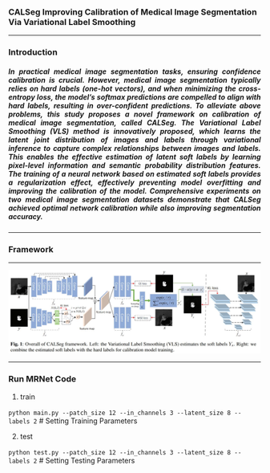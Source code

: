 ### CALSeg Improving Calibration of Medical Image Segmentation Via Variational Label Smoothing
------
### Introduction 

<div style="text-align: justify;"> 

##### In practical medical image segmentation tasks, ensuring confidence calibration is crucial. However, medical image segmentation typically relies on hard labels (one-hot vectors), and when minimizing the cross-entropy loss, the model’s softmax predictions are compelled to align with hard labels, resulting in over-confident predictions. To alleviate above problems, this study proposes a novel framework on calibration of medical image segmentation, called CALSeg. The Variational Label Smoothing (VLS) method is innovatively proposed, which learns the latent joint distribution of images and labels through variational inference to capture complex relationships between images and labels. This enables the effective estimation of latent soft labels by learning pixel-level information and semantic probability distribution features. The training of a neural network based on estimated soft labels provides a regularization effect, effectively preventing model overfitting and improving the calibration of the model. Comprehensive experiments on two medical image segmentation datasets demonstrate that CALSeg achieved optimal network calibration while also improving segmentation accuracy.

</div>

------
### Framework
------

<img src="https://github.com/Guoxt/CALSeg/blob/master/image.png" alt="Image Alt Text" style="width:1000px; height:auto;">

------
### Run MRNet Code

1. train

```python main.py --patch_size 12 --in_channels 3 --latent_size 8 --labels 2```                        # Setting Training Parameters

2. test

```python test.py --patch_size 12 --in_channels 3 --latent_size 8 --labels 2```                        # Setting Testing Parameters
